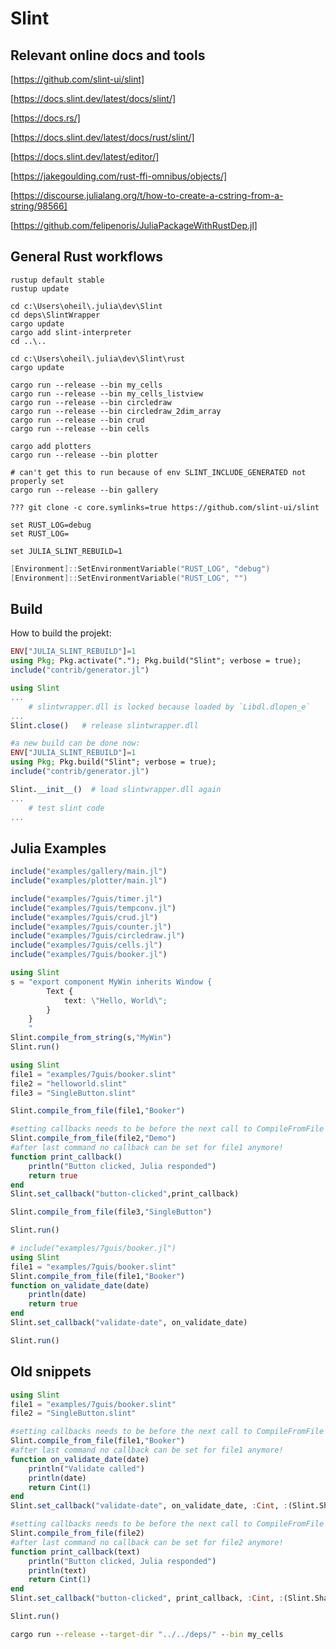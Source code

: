 # Slint

## Relevant online docs and tools

[https://github.com/slint-ui/slint]

[https://docs.slint.dev/latest/docs/slint/]

[https://docs.rs/]

[https://docs.slint.dev/latest/docs/rust/slint/]

[https://docs.slint.dev/latest/editor/]

[https://jakegoulding.com/rust-ffi-omnibus/objects/]

[https://discourse.julialang.org/t/how-to-create-a-cstring-from-a-string/98566]

[https://github.com/felipenoris/JuliaPackageWithRustDep.jl]

## General Rust workflows

```shell
rustup default stable
rustup update
```

```shell
cd c:\Users\oheil\.julia\dev\Slint
cd deps\SlintWrapper
cargo update
cargo add slint-interpreter
cd ..\..

cd c:\Users\oheil\.julia\dev\Slint\rust
cargo update

cargo run --release --bin my_cells
cargo run --release --bin my_cells_listview
cargo run --release --bin circledraw
cargo run --release --bin circledraw_2dim_array
cargo run --release --bin crud
cargo run --release --bin cells

cargo add plotters
cargo run --release --bin plotter

# can't get this to run because of env SLINT_INCLUDE_GENERATED not properly set
cargo run --release --bin gallery
```

```shell
??? git clone -c core.symlinks=true https://github.com/slint-ui/slint
```

```shell
set RUST_LOG=debug
set RUST_LOG=

set JULIA_SLINT_REBUILD=1
```

```powershell
[Environment]::SetEnvironmentVariable("RUST_LOG", "debug")
[Environment]::SetEnvironmentVariable("RUST_LOG", "")
```

## Build

How to build the projekt:

```julia
ENV["JULIA_SLINT_REBUILD"]=1
using Pkg; Pkg.activate("."); Pkg.build("Slint"; verbose = true);
include("contrib/generator.jl")
```

```julia
using Slint
...
    # slintwrapper.dll is locked because loaded by `Libdl.dlopen_e`
...
Slint.close()   # release slintwrapper.dll

#a new build can be done now:
ENV["JULIA_SLINT_REBUILD"]=1
using Pkg; Pkg.build("Slint"; verbose = true);
include("contrib/generator.jl")

Slint.__init__()  # load slintwrapper.dll again
...
    # test slint code
...
```

## Julia Examples

```julia
include("examples/gallery/main.jl")
include("examples/plotter/main.jl")

include("examples/7guis/timer.jl")
include("examples/7guis/tempconv.jl")
include("examples/7guis/crud.jl")
include("examples/7guis/counter.jl")
include("examples/7guis/circledraw.jl")
include("examples/7guis/cells.jl")
include("examples/7guis/booker.jl")
```

```julia
using Slint
s = "export component MyWin inherits Window {
        Text {
            text: \"Hello, World\";
        }
    }
    "
Slint.compile_from_string(s,"MyWin")
Slint.run()
```

```julia
using Slint
file1 = "examples/7guis/booker.slint"
file2 = "helloworld.slint"
file3 = "SingleButton.slint"

Slint.compile_from_file(file1,"Booker")

#setting callbacks needs to be before the next call to CompileFromFile
Slint.compile_from_file(file2,"Demo")
#after last command no callback can be set for file1 anymore!
function print_callback()
    println("Button clicked, Julia responded")
    return true
end
Slint.set_callback("button-clicked",print_callback)

Slint.compile_from_file(file3,"SingleButton")

Slint.run()
```

```julia
# include("examples/7guis/booker.jl")
using Slint
file1 = "examples/7guis/booker.slint"
Slint.compile_from_file(file1,"Booker")
function on_validate_date(date)
    println(date)
    return true
end
Slint.set_callback("validate-date", on_validate_date)

Slint.run()
```

## Old snippets

```julia
using Slint
file1 = "examples/7guis/booker.slint"
file2 = "SingleButton.slint"

#setting callbacks needs to be before the next call to CompileFromFile
Slint.compile_from_file(file1,"Booker")
#after last command no callback can be set for file1 anymore!
function on_validate_date(date)
    println("Validate called")
    println(date)
    return Cint(1)
end
Slint.set_callback("validate-date", on_validate_date, :Cint, :(Slint.SharedString,) )

#setting callbacks needs to be before the next call to CompileFromFile
Slint.compile_from_file(file2)
#after last command no callback can be set for file2 anymore!
function print_callback(text)
    println("Button clicked, Julia responded")
    println(text)
    return Cint(1)
end
Slint.set_callback("button-clicked", print_callback, :Cint, :(Slint.SharedString,) )

Slint.run()
```

```cmd
cargo run --release --target-dir "../../deps/" --bin my_cells
```

